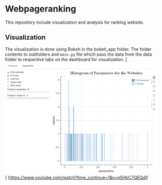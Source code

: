 # Webpageranking
This repository include visualization and analysis for ranking website. 

## Visualization 
The visualization is done using Bokeh in the bokeh\_app folder. The folder contents to subfolders and `main.py` file which pass the data from the data folder to respective tabs on the dashboard for visualization. 
[![ALT Dashboard using Bokeh](https://github.com/kirubeltadesse/Webpageranking/blob/caed398ca532b6de279fdb5119ace8e5dd313228/Histogram.PNG)]
(https://www.youtube.com/watch?time_continue=1&v=qSHbC7QEQdI)

